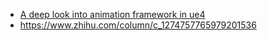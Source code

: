 * [A deep look into animation framework in ue4](https://arrowinmyknee.com/2019/09/11/a-deep-look-into-animation-framework-in-ue4/)
* https://www.zhihu.com/column/c_1274757765979201536